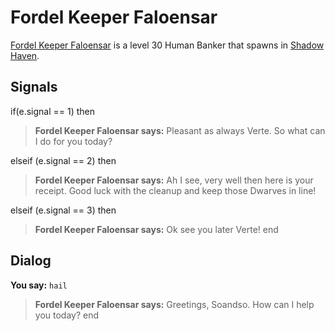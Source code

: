 # Fordel Keeper Faloensar



[Fordel Keeper Faloensar](/npc/150286) is a level 30 Human Banker that spawns in [Shadow Haven](/zone/150).



## Signals

if(e.signal == 1) then


>**Fordel Keeper Faloensar says:** Pleasant as always Verte. So what can I do for you today?

elseif (e.signal == 2) then


>**Fordel Keeper Faloensar says:** Ah I see, very well then here is your receipt. Good luck with the cleanup and keep those Dwarves in line!

elseif (e.signal == 3) then


>**Fordel Keeper Faloensar says:** Ok see you later Verte!
end



## Dialog

**You say:** `hail`



>**Fordel Keeper Faloensar says:** Greetings, Soandso. How can I help you today?
end
